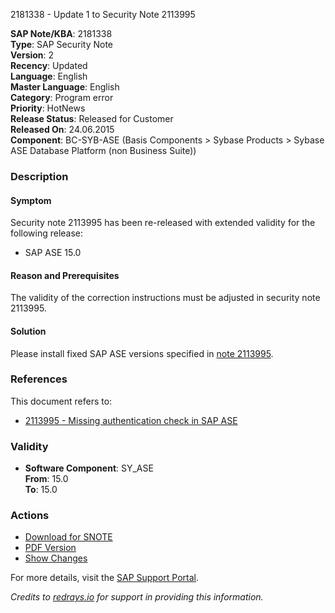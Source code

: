 2181338 - Update 1 to Security Note 2113995

**SAP Note/KBA**: 2181338  
**Type**: SAP Security Note  
**Version**: 2  
**Recency**: Updated  
**Language**: English  
**Master Language**: English  
**Category**: Program error  
**Priority**: HotNews  
**Release Status**: Released for Customer  
**Released On**: 24.06.2015  
**Component**: BC-SYB-ASE (Basis Components > Sybase Products > Sybase ASE Database Platform (non Business Suite))

### Description

#### Symptom
Security note 2113995 has been re-released with extended validity for the following release:
- SAP ASE 15.0

#### Reason and Prerequisites
The validity of the correction instructions must be adjusted in security note 2113995.

#### Solution
Please install fixed SAP ASE versions specified in [note 2113995](https://me.sap.com/notes/2113995).

### References
This document refers to:
- [2113995 - Missing authentication check in SAP ASE](https://me.sap.com/notes/2113995)

### Validity
- **Software Component**: SY_ASE  
  **From**: 15.0  
  **To**: 15.0

### Actions
- [Download for SNOTE](https://notesdownloads.sap.com/note/0040000018111572017)
- [PDF Version](https://userapps.support.sap.com/sap/support/sfm/notes/print/0002181338?language=en-US&token=AF138F76B62B7581F997DB76CAD53839)
- [Show Changes](https://me.sap.com/notesLatestChanges/0002181338/E/diff)

For more details, visit the [SAP Support Portal](https://me.sap.com/).

*Credits to [redrays.io](https://redrays.io) for support in providing this information.*